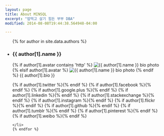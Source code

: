 ```yaml
---
layout: page
title: About MINSQL
excerpt: "밥먹고 살기 힘든 부부 DBA"
modified: 2014-08-08T19:44:38.564948-04:00

---
```



<div class="author-columns">
<ul>
    {% for author in site.data.authors %}
    <li>
        <h3>{{ author[1].name  }}</h3>
        {% if author[1].avatar contains 'http' %}
          <img src="{{ author[1].avatar }}" class="bio-photo" alt="{{ author[1].name }} bio photo"/>
        {% elsif author[1].avatar %}
          <img src="{{ site.url }}/images/{{ author[1].avatar }}" class="bio-photo" alt="{{ author[1].name }} bio photo"/>
        {% endif %}
        {{ author[1].bio  }}
        <p></p>
        	{% if author[1].twitter %}<a href="https://twitter.com/{{ author[1].twitter }}" title="{{ author[1].name}} on Twitter" target="_blank"><i class="fa fa-twitter-square fa-2x"></i></a>{% endif %}
        	{% if author[1].facebook %}<a href="https://facebook.com/{{ author[1].facebook }}" title="{{ author[1].name}} on Facebook" target="_blank"><i class="fa fa-facebook-square fa-2x"></i></a>{% endif %}
        	{% if author[1].google.plus %}<a href="https://plus.google.com/+{{ author[1].google.plus }}" title="{{ author[1].name}} on Google+" target="_blank"><i class="fa fa-google-plus-square fa-2x"></i></a>{% endif %}
        	{% if author[1].linkedin %}<a href="https://linkedin.com/in/{{ author[1].linkedin }}" title="{{ author[1].name}} on LinkedIn" target="_blank"><i class="fa fa-linkedin-square fa-2x"></i></a>{% endif %}
        	{% if author[1].stackexchange %}<a href="{{ author[1].stackexchange }}" title="{{ author[1].name}} on StackExchange" target="_blank"><i class="fa fa-stack-exchange fa-2x"></i></a>{% endif %}
        	{% if author[1].instagram %}<a href="https://instagram.com/{{ author[1].instagram }}" title="{{ author[1].name}} on Instagram" target="_blank"><i class="fa fa-instagram fa-2x"></i></a>{% endif %}
        	{% if author[1].flickr %}<a href="https://www.flickr.com/photos/{{ author[1].flickr }}" title="{{ author[1].name}} on Flickr" target="_blank"><i class="fa fa-flickr fa-2x"></i></a>{% endif %}
        	{% if author[1].github %}<a href="https://github.com/{{ author[1].github }}" title="{{ author[1].name}} on Github" target="_blank"><i class="fa fa-github-square fa-2x"></i></a>{% endif %}
        	{% if author[1].tumblr %}<a href="http://{{ author[1].tumblr }}.tumblr.com" title="{{ author[1].name}} on Tumblr" target="_blank"><i class="fa fa-tumblr-square fa-2x"></i></a>{% endif %}
          {% if author[1].pinterest %}<a href="https://www.pinterest.com/{{ author[1].pinterest }}/" title="{{ author[1].name}} on Pinterest" target="_blank"><i class="fa fa-pinterest fa-2x"></i></a>{% endif %}
        	{% if author[1].weibo %}<a href="https://www.weibo.com/u/{{ author[1].weibo }}/" title="{{ author[1].name}} on Weibo" target="_blank"><i class="fa fa-weibo fa-2x"></i></a>{% endif %}

    </li>
    {% endfor %}
</ul>
</div>
